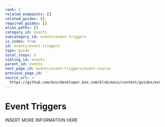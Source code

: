 ```yaml
---
rank: 2
related_endpoints: []
related_guides: []
required_guides: []
alias_paths: []
category_id: events
subcategory_id: events/event-triggers
is_index: true
id: events/event-triggers
type: guide
total_steps: 3
sibling_id: events
parent_id: events
next_page_id: events/event-triggers/event-source
previous_page_id: ''
source_url: >-
  https://github.com/box/developer.box.com/blob/main/content/guides/events/event-triggers/index.md
---
```

# Event Triggers

INSERT MORE INFORMATION HERE